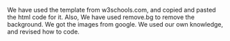 We have used the template from w3schools.com, and copied and pasted the html code for it. 
Also, We have used remove.bg to remove the background. 
We got the images from google. We used our own knowledge, and revised how to code.
